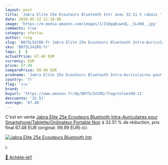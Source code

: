 ```yaml
---
layout: post
title: 'Jabra Elite 25e Ecouteurs Bluetooth Intr avec 32.51 % rabais '
date: 2020-05-22 21:18:00
image: 'https://m.media-amazon.com/images/I/316gqEuwnQL._SL400_.jpg'
comments: true
category: ofertas
author: ring
slug: 'B075L541RQ-fr Jabra Elite 25e Ecouteurs Bluetooth Intra-Auriculaires...'
sku: 'B075L541RQ-fr'
tags: [  ]
actualPrice: 67.48 EUR
currency: EUR
price: 67.48
comparePrice: 99.99 EUR
prodname: 'Jabra Elite 25e Ecouteurs Bluetooth Intra-Auriculaires pour Smartphone/Tablette/Ordinateur Portable Noir'
country: 'fr'
flag: '🇫🇷'
brand: ''
buyurl: 'https://www.amazon.fr/dp/B075L541RQ/?tag=tolees0d-21'
descuento: '32.51'
average: '67.48'
---
```


C'est en vente [Jabra Elite 25e Ecouteurs Bluetooth Intra-Auriculaires pour Smartphone/Tablette/Ordinateur Portable Noir](https://www.amazon.fr/dp/B075L541RQ/?tag=tolees0d-21)  à  32.51 % de réduction, prix final  67.48 EUR (original: 99.99 EUR) ici:

[![Jabra Elite 25e Ecouteurs Bluetooth Intr](https://m.media-amazon.com/images/I/316gqEuwnQL._SL400_.jpg)](https://www.amazon.fr/dp/B075L541RQ/?tag=tolees0d-21)

ℹ️:


[🛒 Achète-le!!](https://www.amazon.fr/dp/B075L541RQ/?tag=tolees0d-21)

